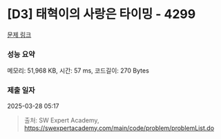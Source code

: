 # [D3] 태혁이의 사랑은 타이밍 - 4299 

[문제 링크](https://swexpertacademy.com/main/code/problem/problemDetail.do?contestProbId=AWLv6mx6htoDFAVV) 

### 성능 요약

메모리: 51,968 KB, 시간: 57 ms, 코드길이: 270 Bytes

### 제출 일자

2025-03-28 05:17



> 출처: SW Expert Academy, https://swexpertacademy.com/main/code/problem/problemList.do